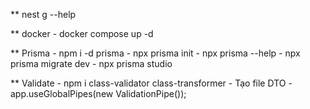 ** nest g --help 

** docker
    - docker compose up -d 

** Prisma
    - npm i -d prisma
    - npx prisma init
    - npx prisma --help
    <!-- Update for db real -->
    - npx prisma migrate dev
    <!-- GUI postgregs -->
    - npx prisma studio

** Validate
    - npm i class-validator class-transformer
    - Tạo file DTO
    <!-- tạo pipes global -->
    - app.useGlobalPipes(new ValidationPipe());
